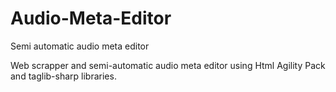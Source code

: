# Audio-Meta-Editor
Semi automatic audio meta editor


Web scrapper and semi-automatic audio meta editor using Html Agility Pack and taglib-sharp libraries.
